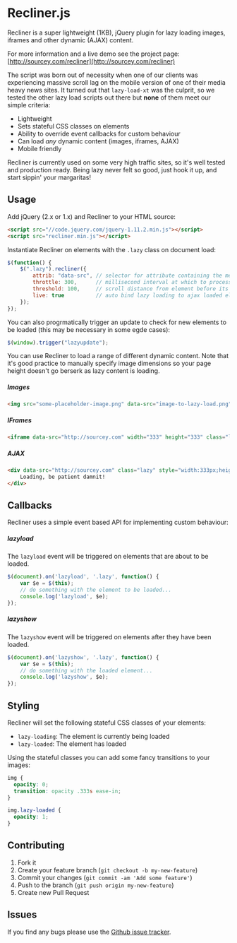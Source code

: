 # Recliner.js
   
Recliner is a super lightweight (1KB), jQuery plugin for lazy loading images, iframes and other dynamic (AJAX) content.

For more information and a live demo see the project page: [http://sourcey.com/recliner](http://sourcey.com/recliner)

The script was born out of necessity when one of our clients was experiencing massive scroll lag on the mobile version of one of their media heavy news sites. It turned out that `lazy-load-xt` was the culprit, so we tested the other lazy load scripts out there but **none** of them meet our simple criteria:

* Lightweight
* Sets stateful CSS classes on elements
* Ability to override event callbacks for custom behaviour
* Can load *any* dynamic content (images, iframes, AJAX) 
* Mobile friendly

Recliner is currently used on some very high traffic sites, so it's well tested and production ready. Being lazy never felt so good, just hook it up, and start sippin' your margaritas!

## Usage

Add jQuery (2.x or 1.x) and Recliner to your HTML source:

``` html
<script src="//code.jquery.com/jquery-1.11.2.min.js"></script>
<script src="recliner.min.js"></script>
```

Instantiate Recliner on elements with the `.lazy` class on document load:

``` javascript
$(function() {
    $(".lazy").recliner({
        attrib: "data-src", // selector for attribute containing the media src
        throttle: 300,      // millisecond interval at which to process events
        threshold: 100,     // scroll distance from element before its loaded
        live: true          // auto bind lazy loading to ajax loaded elements
    });
});
```

You can also progrmatically trigger an update to check for new elements to be loaded (this may be necessary in some egde cases):

``` javascript
$(window).trigger("lazyupdate");
```

You can use Recliner to load a range of different dynamic content. Note that it's good practice to manually specify image dimensions so your page height doesn't go berserk as lazy content is loading.

##### Images

``` html
<img src="some-placeholder-image.png" data-src="image-to-lazy-load.png" class="lazy" width="333" height="333" /> 
```

##### IFrames

``` html
<iframe data-src="http://sourcey.com" width="333" height="333" class="lazy" frameborder="0" vspace="0" hspace="0"></iframe>
```

##### AJAX

``` html
<div data-src="http://sourcey.com" class="lazy" style="width:333px;height:333px">
    Loading, be patient damnit!
</div>
```

## Callbacks

Recliner uses a simple event based API for implementing custom behaviour:

##### lazyload

The `lazyload` event will be triggered on elements that are about to be loaded.

``` javascript
$(document).on('lazyload', '.lazy', function() {
    var $e = $(this);
    // do something with the element to be loaded...
    console.log('lazyload', $e);
});
```
    
##### lazyshow

The `lazyshow` event will be triggered on elements after they have been loaded.
    
``` javascript
$(document).on('lazyshow', '.lazy', function() {
    var $e = $(this);
    // do something with the loaded element...
    console.log('lazyshow', $e);
});
```

## Styling

Recliner will set the following stateful CSS classes of your elements:

* `lazy-loading`: The element is currently being loaded
* `lazy-loaded`: The element has loaded

Using the stateful classes you can add some fancy transitions to your images:

``` css
img {
  opacity: 0;
  transition: opacity .333s ease-in;
}

img.lazy-loaded {
  opacity: 1;
} 
```

## Contributing

1. Fork it
2. Create your feature branch (`git checkout -b my-new-feature`)
3. Commit your changes (`git commit -am 'Add some feature'`)
4. Push to the branch (`git push origin my-new-feature`)
5. Create new Pull Request

## Issues

If you find any bugs please use the [Github issue tracker](https://github.com/sourcey/recliner/issues).

